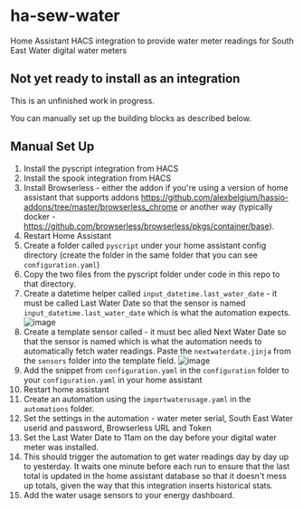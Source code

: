 # ha-sew-water

Home Assistant HACS integration to provide water meter readings for South East Water digital water meters

## Not yet ready to install as an integration

This is an unfinished work in progress.

You can manually set up the building blocks as described below.

## Manual Set Up

1. Install the pyscript integration from HACS
2. Install the spook integration from HACS
3. Install Browserless - either the addon if you're using a version of home assistant that supports addons https://github.com/alexbelgium/hassio-addons/tree/master/browserless_chrome or another way (typically docker - https://github.com/browserless/browserless/pkgs/container/base).
4. Restart Home Assistant
5. Create a folder called `pyscript` under your home assistant config directory (create the folder in the same folder that you can see `configuration.yaml`)
6. Copy the two files from the pyscript folder under code in this repo to that directory.
7. Create a datetime helper called `input_datetime.last_water_date` - it must be called Last Water Date so that the sensor is named `input_datetime.last_water_date` which is what the automation expects.
   ![image](https://github.com/user-attachments/assets/ea1b7a54-c27a-45f5-a41d-3050688aa349)
9. Create a template sensor called - it must bec alled Next Water Date so that the sensor is named which is what the automation needs to automatically fetch water readings.  Paste the `nextwaterdate.jinja` from the `sensors` folder into the template field.
   ![image](https://github.com/user-attachments/assets/1ac0679b-4606-4db6-874e-f8ae334c68bd)
11. Add the snippet from `configuration.yaml` in the `configuration` folder to your `configuration.yaml` in your home assistant
12. Restart home assistant
13. Create an automation using the `importwaterusage.yaml` in the `automations` folder.
14. Set the settings in the automation - water meter serial, South East Water userid and password, Browserless URL and Token
15. Set the Last Water Date to 11am on the day before your digital water meter was installed.
16. This should trigger the automation to get water readings day by day up to yesterday.  It waits one minute before each run to ensure that the last total is updated in the home assistant database so that it doesn't mess up totals, given the way that this integration inserts historical stats.
17. Add the water usage sensors to your energy dashboard.
